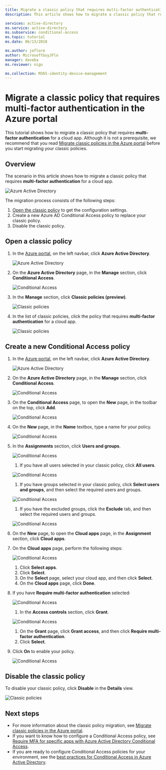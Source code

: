 ```yaml
---
title: Migrate a classic policy that requires multi-factor authentication in the Azure portal 
description: This article shows how to migrate a classic policy that requires multi-factor authentication in the Azure portal.

services: active-directory
ms.service: active-directory
ms.subservice: conditional-access
ms.topic: tutorial
ms.date: 06/13/2018

ms.author: joflore
author: MicrosoftGuyJFlo
manager: daveba
ms.reviewer: nigu

ms.collection: M365-identity-device-management
---
```

# Migrate a classic policy that requires multi-factor authentication in the Azure portal

This tutorial shows how to migrate a classic policy that requires **multi-factor authentication** for a cloud app. Although it is not a prerequisite, we recommend that you read [Migrate classic policies in the Azure portal](policy-migration.md) before you start migrating your classic policies.

## Overview

The scenario in this article shows how to migrate a classic policy that requires **multi-factor authentication** for a cloud app.

![Azure Active Directory](./media/policy-migration/33.png)

The migration process consists of the following steps:

1. [Open the classic policy](#open-a-classic-policy) to get the configuration settings.
1. Create a new Azure AD Conditional Access policy to replace your classic policy. 
1. Disable the classic policy.

## Open a classic policy

1. In the [Azure portal](https://portal.azure.com), on the left navbar, click **Azure Active Directory**.

   ![Azure Active Directory](./media/policy-migration-mfa/01.png)

1. On the **Azure Active Directory** page, in the **Manage** section, click **Conditional Access**.

   ![Conditional Access](./media/policy-migration-mfa/02.png)

1. In the **Manage** section, click **Classic policies (preview)**.

   ![Classic policies](./media/policy-migration-mfa/12.png)

1. In the list of classic policies, click the policy that requires **multi-factor authentication** for a cloud app.

   ![Classic policies](./media/policy-migration-mfa/13.png)

## Create a new Conditional Access policy

1. In the [Azure portal](https://portal.azure.com), on the left navbar, click **Azure Active Directory**.

   ![Azure Active Directory](./media/policy-migration/01.png)

1. On the **Azure Active Directory** page, in the **Manage** section, click **Conditional Access**.

   ![Conditional Access](./media/policy-migration/02.png)

1. On the **Conditional Access** page, to open the **New** page, in the toolbar on the top, click **Add**.

   ![Conditional Access](./media/policy-migration/03.png)

1. On the **New** page, in the **Name** textbox, type a name for your policy.

   ![Conditional Access](./media/policy-migration/29.png)

1. In the **Assignments** section, click **Users and groups**.

   ![Conditional Access](./media/policy-migration/05.png)

   1. If you have all users selected in your classic policy, click **All users**. 

   ![Conditional Access](./media/policy-migration/35.png)

   1. If you have groups selected in your classic policy, click **Select users and groups**, and then select the required users and groups.

   ![Conditional Access](./media/policy-migration/36.png)

   1. If you have the excluded groups, click the **Exclude** tab, and then select the required users and groups. 

   ![Conditional Access](./media/policy-migration/37.png)

1. On the **New** page, to open the **Cloud apps** page, in the **Assignment** section, click **Cloud apps**.
1. On the **Cloud apps** page, perform the following steps:

   ![Conditional Access](./media/policy-migration/08.png)

   1. Click **Select apps**.
   1. Click **Select**.
   1. On the **Select** page, select your cloud app, and then click **Select**.
   1. On the **Cloud apps** page, click **Done**.
1. If you have **Require multi-factor authentication** selected:

   ![Conditional Access](./media/policy-migration/26.png)

   1. In the **Access controls** section, click **Grant**.

   ![Conditional Access](./media/policy-migration/27.png)

   1. On the **Grant** page, click **Grant access**, and then click **Require multi-factor authentication**.
   1. Click **Select**.
1. Click **On** to enable your policy.

   ![Conditional Access](./media/policy-migration/30.png)

## Disable the classic policy

To disable your classic policy, click **Disable** in the **Details** view.

![Classic policies](./media/policy-migration-mfa/14.png)

## Next steps

- For more information about the classic policy migration, see [Migrate classic policies in the Azure portal](policy-migration.md).
- If you want to know how to configure a Conditional Access policy, see [Require MFA for specific apps with Azure Active Directory Conditional Access](app-based-mfa.md).
- If you are ready to configure Conditional Access policies for your environment, see the [best practices for Conditional Access in Azure Active Directory](best-practices.md).
